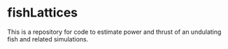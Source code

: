 # fishLattices
This is a repository for code to estimate power and thrust of an undulating fish and related simulations.
